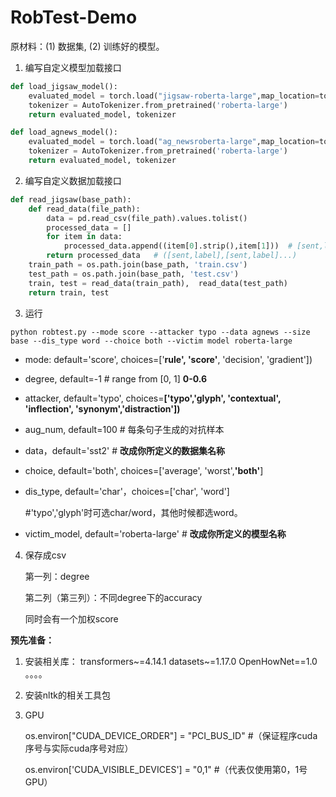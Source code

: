 # RobTest-Demo

原材料：(1) 数据集, (2) 训练好的模型。

1. 编写自定义模型加载接口

```python
def load_jigsaw_model():
    evaluated_model = torch.load("jigsaw-roberta-large",map_location=torch.device('cpu'))
    tokenizer = AutoTokenizer.from_pretrained('roberta-large')
    return evaluated_model, tokenizer

def load_agnews_model():
    evaluated_model = torch.load("ag_newsroberta-large",map_location=torch.device('cpu'))
    tokenizer = AutoTokenizer.from_pretrained('roberta-large')
    return evaluated_model, tokenizer

```

2. 编写自定义数据加载接口

```python
def read_jigsaw(base_path):
    def read_data(file_path):
        data = pd.read_csv(file_path).values.tolist()
        processed_data = []
        for item in data:
            processed_data.append((item[0].strip(),item[1]))  # [sent,label]
        return processed_data   # ([sent,label],[sent,label]...)
    train_path = os.path.join(base_path, 'train.csv')
    test_path = os.path.join(base_path, 'test.csv')
    train, test = read_data(train_path),  read_data(test_path)
    return train, test
```

3.   运行

   ```
   python robtest.py --mode score --attacker typo --data agnews --size base --dis_type word --choice both --victim model roberta-large
   ```

   - mode:  default='score', choices=['**rule', 'score'**, 'decision', 'gradient'])

   - degree, default=-1 # range from [0, 1]  **0-0.6**

   - attacker, default='typo', choices=**['typo','glyph', 'contextual', 'inflection', 'synonym','distraction'])**

   - aug_num, default=100  # 每条句子生成的对抗样本 

   - data，default='sst2'  # **改成你所定义的数据集名称**

   - choice, default='both', choices=['average', 'worst',**'both'**]  

   - dis_type, default='char'，choices=['char', 'word']     

     #'typo','glyph'时可选char/word，其他时候都选word。

   - victim_model, default='roberta-large'  # **改成你所定义的模型名称**

4. 保存成csv

   第一列：degree

   第二列（第三列）：不同degree下的accuracy

   同时会有一个加权score 

   

**预先准备：**

1. 安装相关库： transformers~=4.14.1 datasets~=1.17.0  OpenHowNet==1.0 。。。。

2. 安装nltk的相关工具包

3. GPU 

   os.environ["CUDA_DEVICE_ORDER"] = "PCI_BUS_ID"  #（保证程序cuda序号与实际cuda序号对应）

   os.environ['CUDA_VISIBLE_DEVICES'] = "0,1"  #（代表仅使用第0，1号GPU）










